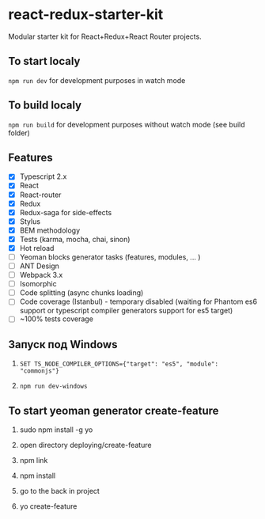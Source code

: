 # react-redux-starter-kit
Modular starter kit for React+Redux+React Router projects.

## To start localy
```npm run dev``` for development purposes in watch mode

## To build localy
```npm run build``` for development purposes without watch mode (see build folder)

## Features
- [x] Typescript 2.x
- [x] React
- [x] React-router
- [x] Redux
- [x] Redux-saga for side-effects
- [x] Stylus
- [x] BEM methodology
- [x] Tests (karma, mocha, chai, sinon)
- [x] Hot reload
- [ ] Yeoman blocks generator tasks (features, modules, ... )
- [ ] ANT Design
- [ ] Webpack 3.x
- [ ] Isomorphic
- [ ] Code splitting (async chunks loading)
- [ ] Code coverage (Istanbul) - temporary disabled (waiting for Phantom es6 support or typescript compiler generators support for es5 target)
- [ ] ~100% tests coverage

## Запуск под Windows

1) ```SET TS_NODE_COMPILER_OPTIONS={"target": "es5", "module": "commonjs"}```

2) ```npm run dev-windows```

## To start yeoman generator create-feature

1) sudo npm install -g yo

2) open directory deploying/create-feature

3) npm link

4) npm install

5) go to the back in project

6) yo create-feature
